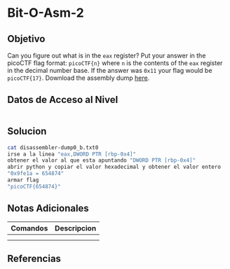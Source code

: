 # Bit-O-Asm-2
## Objetivo
Can you figure out what is in the `eax` register? Put your answer in the picoCTF flag format: `picoCTF{n}` where `n` is the contents of the `eax` register in the decimal number base. If the answer was `0x11` your flag would be `picoCTF{17}`. Download the assembly dump [here](https://artifacts.picoctf.net/c/510/disassembler-dump0_b.txt).
## Datos de Acceso al Nivel
```
```
## Solucion
```Bash
cat disassembler-dump0_b.txt0
irse a la linea "eax,DWORD PTR [rbp-0x4]"
obtener el valor al que esta apuntando "DWORD PTR [rbp-0x4]"
abrir python y copiar el valor hexadecimal y obtener el valor entero
"0x9fe1a = 654874"
armar flag
"picoCTF{654874}" 
```
## Notas Adicionales
|**Comandos**|**Descripcion**|
|--------|-------------|
|||
|||
## Referencias

